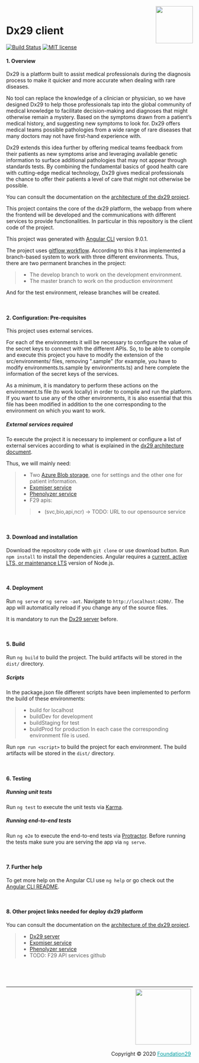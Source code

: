 <div style="margin-bottom: 1%; padding-bottom: 2%;">
	<img align="right" width="100px" src="/src/assets/img/logo-Dx29.png">
</div>			

Dx29 client
===============================================================================================================================

[![Build Status](https://f29.visualstudio.com/Health29%20for%20Diagnosis/_apis/build/status/Dx29%20Client/Dev/Dx29%20-%20DEV%20-%20Client%20-%20Github?branchName=develop)](https://f29.visualstudio.com/Health29%20for%20Diagnosis/_build/latest?definitionId=51&branchName=develop)
[![MIT license](https://img.shields.io/badge/license-MIT-brightgreen.svg)](http://opensource.org/licenses/MIT)

#### 1. Overview

Dx29 is a platform built to assist medical professionals during the diagnosis process to make it quicker and more accurate when dealing with rare diseases.

No tool can replace the knowledge of a clinician or physician, so we have designed Dx29 to help those professionals tap into the global community of medical knowledge to facilitate decision-making and diagnoses that might otherwise remain a mystery. Based on the symptoms drawn from a patient’s medical history, and suggesting new symptoms to look for. Dx29 offers medical teams possible pathologies from a wide range of rare diseases that many doctors may not have first-hand experience with.

Dx29 extends this idea further by offering medical teams feedback from their patients as new symptoms arise and leveraging available genetic information to surface additional pathologies that may not appear through standards tests. By combining the fundamental basics of good health care with cutting-edge medical technology, Dx29 gives medical professionals the chance to offer their patients a level of care that might not otherwise be possible.

You can consult the documentation on the [architecture of the dx29 project](https://dx29.readthedocs.io/en/latest/).

This project contains the core of the dx29 platform, the webapp from where the frontend will be developed and the communications with different services to provide functionalities. In particular in this repository is the client code of the project.

This project was generated with [Angular CLI](https://github.com/angular/angular-cli) version 9.0.1.

The project uses [gitflow workflow](https://nvie.com/posts/a-successful-git-branching-model/).
According to this it has implemented a branch-based system to work with three different environments. Thus, there are two permanent branches in the project:
>- The develop branch to work on the development environment.
>- The master branch to work on the production environment

And for the test environment, release branches will be created.

<p>&nbsp;</p>

#### 2. Configuration: Pre-requisites

This project uses external services.

For each of the environments it will be necessary to configure the value of the secret keys to connect with the different APIs.
So, to be able to compile and execute this project you have to modify the extension of the src/environments/ files, removing ".sample" (for example, you have to modify environments.ts.sample by environments.ts) and here complete the information of the secret keys of the services.

As a minimum, it is mandatory to perform these actions on the environment.ts file (to work locally) in order to compile and run the platform. If you want to use any of the other environments, it is also essential that this file has been modified in addition to the one corresponding to the environment on which you want to work.

##### External services required

To execute the project it is necessary to implement or configure a list of external services according to what is explained in the [dx29 architecture document](https://dx29.readthedocs.io/en/latest/).

Thus, we will mainly need:

>- Two [Azure Blob storage](https://docs.microsoft.com/en-US/azure/storage/blobs/storage-blobs-introduction), one for settings and the other one for patient information.
>- [Exomiser service](https://github.com/foundation29org/Exomiser/edit/master/README.md)
>- [Phenolyzer service](https://github.com/foundation29org/phenolyzer)
>- F29 apis:
>>- (svc,bio,api,ncr) -> TODO: URL to our opensource service


<p>&nbsp;</p>

#### 3. Download and installation

Download the repository code with `git clone` or use download button.
Run `npm install` to install the dependencies.
Angular requires a [current, active LTS, or maintenance LTS](https://nodejs.org/en/about/releases/) version of Node.js.

<p>&nbsp;</p>

#### 4. Deployment

Run `ng serve` or `ng serve -aot`. Navigate to `http://localhost:4200/`. The app will automatically reload if you change any of the source files.

It is mandatory to run the [Dx29 server](https://github.com/foundation29org/Dx29_server) before.

<p>&nbsp;</p>

#### 5. Build

Run `ng build` to build the project. The build artifacts will be stored in the `dist/` directory.

##### Scripts

In the package.json file different scripts have been implemented to perform the build of these environments:
>- build for localhost
>- buildDev for development
>- buildStaging for test
>- buildProd for production
In each case the corresponding environment file is used.

Run `npm run <script>` to build the project for each environment. The build artifacts will be stored in the `dist/` directory.

<p>&nbsp;</p>

#### 6. Testing

##### Running unit tests

Run `ng test` to execute the unit tests via [Karma](https://karma-runner.github.io).

##### Running end-to-end tests

Run `ng e2e` to execute the end-to-end tests via [Protractor](http://www.protractortest.org/).
Before running the tests make sure you are serving the app via `ng serve`.

<p>&nbsp;</p>

#### 7. Further help

To get more help on the Angular CLI use `ng help` or go check out the [Angular CLI README](https://github.com/angular/angular-cli/blob/master/README.md).

<p>&nbsp;</p>

#### 8. Other project links needed for deploy dx29 platform

You can consult the documentation on the [architecture of the dx29 project](https://dx29.readthedocs.io/en/latest/).

>- [Dx29 server](https://github.com/foundation29org/Dx29_server)
>- [Exomiser service](https://github.com/foundation29org/Exomiser/edit/master/README.md)
>- [Phenolyzer service](https://github.com/foundation29org/phenolyzer)
>- TODO: F29 API services github

<p>&nbsp;</p>
<p>&nbsp;</p>

<div style="border-top: 1px solid !important;
	padding-top: 1% !important;
    padding-right: 1% !important;
    padding-bottom: 0.1% !important;">
	<div align="right">
		<img width="150px" src="/src/assets/img/logo-foundation-twentynine-footer.png">
	</div>
	<div align="right" style="padding-top: 0.5% !important">
		<p align="right">
			Copyright © 2020
			<a style="color:#009DA0" href="https://www.foundation29.org/" target="_blank"> Foundation29</a>
		</p>
	</div>
<div>
